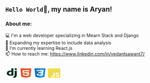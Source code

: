## `Hello World`👋, my name is Aryan!


### About me: <br>
💻 I'm a web developer specializing in Mearn Stack and Django <br>
💽 Expanding my expertise to include data analysis <br>
🌱 I’m currently learning React.js <br>
📫 How to reach me: https://www.linkedin.com/in/vedantsawant7/
<div style="display: inline_block"><br>
  <img align="center" height="30" width="40" src="https://raw.githubusercontent.com/devicons/devicon/master/icons/django/django-plain.svg">
  <img align="center" height="30" width="40" src="https://raw.githubusercontent.com/devicons/devicon/master/icons/html5/html5-original.svg">
  <img align="center" height="30" width="40" src="https://raw.githubusercontent.com/devicons/devicon/master/icons/css3/css3-original.svg">
  <img align="center" height="30" width="40" src="https://raw.githubusercontent.com/devicons/devicon/master/icons/javascript/javascript-plain.svg">
 </div>

